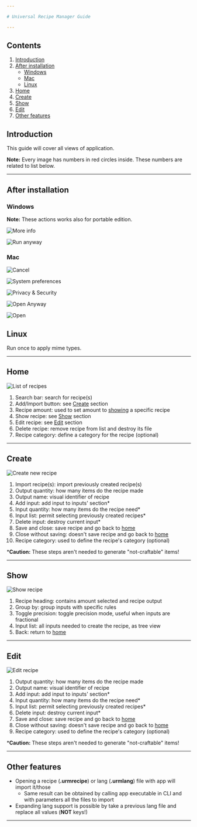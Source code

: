 ```yaml
---

# Universal Recipe Manager Guide

---
```


## Contents

1. [Introduction](#introduction)
2. [After installation](#after-installation)
    - [Windows](#windows)
    - [Mac](#mac)
    - [Linux](#linux)
3. [Home](#home)
4. [Create](#create)
5. [Show](#show)
6. [Edit](#edit)
7. [Other features](#other-features)

<div style="page-break-after: always;"></div>

## Introduction

This guide will cover all views of application.

**Note:** Every image has numbers in red circles inside. These numbers are related to list below.

---

## After installation

### Windows

**Note:** These actions works also for portable edition.

![More info](./guide/00_win_more_info.png "Info")

![Run anyway](./guide/01_win_run_anyway.png "Run")

<div style="page-break-after: always;"></div>

### Mac

![Cancel](./guide/00_mac_cancel.png "Cancel")

![System preferences](./guide/01_mac_system_preferences.png "Preferences")

![Privacy & Security](./guide/02_mac_privacy.png "P&S")

![Open Anyway](./guide/03_mac_open_anyway.png "Open")

![Open](./guide/04_mac_open.png "Open")

## Linux

Run once to apply mime types.

---

<div style="page-break-after: always;"></div>

## Home

![List of recipes](./guide/00_list.png "List")

1. Search bar: search for recipe(s)
2. Add/Import button: see [Create](#create) section
3. Recipe amount: used to set amount to [showing](#show) a specific recipe
4. Show recipe: see [Show](#show) section
5. Edit recipe: see [Edit](#edit) section
6. Delete recipe: remove recipe from list and destroy its file
7. Recipe category: define a category for the recipe (optional)

---

## Create

![Create new recipe](./guide/02_create.png "Create")

1. Import recipe(s): import previously created recipe(s)
2. Output quantity: how many items do the recipe made
3. Output name: visual identifier of recipe
4. Add input: add input to inputs' section*
5. Input quantity: how many items do the recipe need*
6. Input list: permit selecting previously created recipes*
7. Delete input: destroy current input*
8. Save and close: save recipe and go back to [home](#home)
9. Close without saving: doesn't save recipe and go back to [home](#home)
10. Recipe category: used to define the recipe's category (optional)

***Caution:** These steps aren't needed to generate "not-craftable" items!

---

<div style="page-break-after: always;"></div>

## Show

![Show recipe](./guide/04_show.png "Show")

1. Recipe heading: contains amount selected and recipe output
2. Group by: group inputs with specific rules
3. Toggle precision: toggle precision mode, useful when inputs are fractional
4. Input list: all inputs needed to create the recipe, as tree view
5. Back: return to [home](#home)

---

## Edit

![Edit recipe](./guide/05_edit.png "Edit")

1. Output quantity: how many items do the recipe made
2. Output name: visual identifier of recipe
3. Add input: add input to inputs' section*
4. Input quantity: how many items do the recipe need*
5. Input list: permit selecting previously created recipes*
6. Delete input: destroy current input*
7. Save and close: save recipe and go back to [home](#home)
8. Close without saving: doesn't save recipe and go back to [home](#home)
9. Recipe category: used to define the recipe's category (optional)

***Caution:** These steps aren't needed to generate "not-craftable" items!

---

## Other features

- Opening a recipe (**.urmrecipe**) or lang (**.urmlang**) file with app will import it/those
    - Same result can be obtained by calling app executable in CLI and with parameters all the files to import
- Expanding lang support is possible by take a previous lang file and replace all values (**NOT**
  keys!)

---